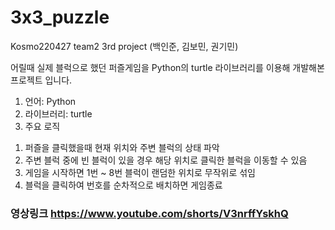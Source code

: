 # 3x3_puzzle
Kosmo220427 team2 3rd project (백인준, 김보민, 권기민)

어릴때 실제 블럭으로 했던 퍼즐게임을 Python의 turtle 라이브러리를 이용해 개발해본 프로젝트 입니다.

1. 언어: Python
2. 라이브러리: turtle
3. 주요 로직
  1) 퍼즐을 클릭했을때 현재 위치와 주변 블럭의 상태 파악
  2) 주변 블럭 중에 빈 블럭이 있을 경우 해당 위치로 클릭한 블럭을 이동할 수 있음
  3) 게임을 시작하면 1번 ~ 8번 블럭이 랜덤한 위치로 무작위로 섞임
  4) 블럭을 클릭하여 번호를 순차적으로 배치하면 게임종료

### 영상링크 https://www.youtube.com/shorts/V3nrffYskhQ
